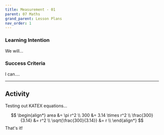 ```yaml
---
title: Measurement - 01
parent: 07 Maths
grand_parent: Lesson Plans
nav_order: 1
---
```


### Learning Intention

We will...

### Success Criteria

I can....

-----

## Activity

Testing out KATEX equations...

$$
\begin{align*}
area &= \pi r^2 \\
300 &= 3.14 \times r^2 \\
\frac{300}{3.14} &= r^2 \\
\sqrt{\frac{300}{3.14}} &= r \\
\end{align*}
$$
That's it!

